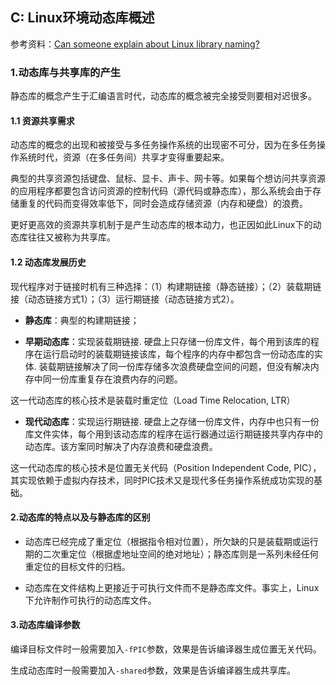 ## C: Linux环境动态库概述

参考资料：[Can someone explain about Linux library naming?](https://stackoverflow.com/questions/663209/can-someone-explain-about-linux-library-naming)

### 1.动态库与共享库的产生

静态库的概念产生于汇编语言时代，动态库的概念被完全接受则要相对迟很多。

#### 1.1 资源共享需求

动态库的概念的出现和被接受与多任务操作系统的出现密不可分，因为在多任务操作系统时代，资源（在多任务间）共享才变得重要起来。

典型的共享资源包括键盘、鼠标、显卡、声卡、网卡等。如果每个想访问共享资源的应用程序都要包含访问资源的控制代码（源代码或静态库），那么系统会由于存储重复的代码而变得效率低下，同时会造成存储资源（内存和硬盘）的浪费。

更好更高效的资源共享机制于是产生动态库的根本动力，也正因如此Linux下的动态库往往又被称为共享库。

#### 1.2 动态库发展历史

现代程序对于链接时机有三种选择：（1）构建期链接（静态链接）；（2）装载期链接（动态链接方式1）；（3）运行期链接（动态链接方式2）。

* **静态库**：典型的构建期链接；

* **早期动态库**：实现装载期链接. 硬盘上只存储一份库文件，每个用到该库的程序在运行启动时的装载期链接该库，每个程序的内存中都包含一份动态库的实体. 装载期链接解决了同一份库存储多次浪费硬盘空间的问题，但没有解决内存中同一份库重复存在浪费内存的问题。

这一代动态库的核心技术是装载时重定位（Load Time Relocation, LTR）

* **现代动态库**：实现运行期链接. 硬盘上之存储一份库文件，内存中也只有一份库文件实体，每个用到该动态库的程序在运行器通过运行期链接共享内存中的动态库。该方案同时解决了内存浪费和硬盘浪费。

这一代动态库的核心技术是位置无关代码（Position Independent Code, PIC），其实现依赖于虚拟内存技术，同时PIC技术又是现代多任务操作系统成功实现的基础。

#### 2.动态库的特点以及与静态库的区别

* 动态库已经完成了重定位（根据指令相对位置），所欠缺的只是装载期或运行期的二次重定位（根据虚地址空间的绝对地址）；静态库则是一系列未经任何重定位的目标文件的归档。

* 动态库在文件结构上更接近于可执行文件而不是静态库文件。事实上，Linux下允许制作可执行的动态库文件。


#### 3.动态库编译参数

编译目标文件时一般需要加入`-fPIC`参数，效果是告诉编译器生成位置无关代码。

生成动态库时一般需要加入`-shared`参数，效果是告诉编译器生成共享库。


